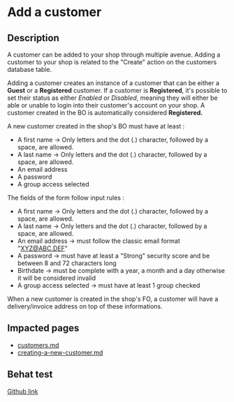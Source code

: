 # Add a customer

## Description

A customer can be added to your shop through multiple avenue. Adding a customer to your shop is related to the "Create" action on the customers database table.

Adding a customer creates an instance of a customer that can be either a **Guest** or a **Registered** customer. If a customer is **Registered**, it's possible to set their status as either _Enabled_ or _Disabled_, meaning they will either be able or unable to login into their customer's account on your shop. A customer created in the BO is automatically considered **Registered.**

A new customer created in the shop's BO must have at least :&#x20;

* A first name -> Only letters and the dot (.) character, followed by a space, are allowed.
* A last name -> Only letters and the dot (.) character, followed by a space, are allowed.
* An email address
* A password
* A group access selected

The fields of the form follow input rules :&#x20;

* A first name -> Only letters and the dot (.) character, followed by a space, are allowed.
* A last name -> Only letters and the dot (.) character, followed by a space, are allowed.
* An email address -> must follow the classic email format "XYZ@ABC.DEF"
* A password -> must have at least a "Strong" security score and be between 8 and 72 characters long
* Birthdate -> must be complete with a year, a month and a day otherwise it will be considered invalid
* A group access selected -> must have at least 1 group checked

When a new customer is created in the shop's FO, a customer will have a delivery/invoice address on top of these informations.

## Impacted pages

* [customers.md](../../ux-ui/back-office/sell/customers/customers.md "mention")
* [creating-a-new-customer.md](../../ux-ui/back-office/sell/customers/customers/creating-a-new-customer.md "mention")

## Behat test

[Github link](https://github.com/PrestaShop/PrestaShop/blob/develop/tests/Integration/Behaviour/Features/Scenario/Customer/customer\_management.feature)
